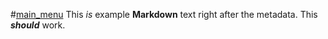 <!---
title: Logistics Pipes' Compendium
menu:
  main_menu:
    Guides: 
      - guides/quickstart_guide.md
      - guides/start_guide.md
      - guides/intermediate_guide.md
      - guides/advanced_guide.md
      - guides/in_depth.md
    Items:
      - items/modules/modules.md
    Advanced Guides:
      - guides/even_more_advanced_guide.md
    Item Sinks:
      - items/itemsinks/oredict_itemsink.md
--->
#[main_menu](type=menu)
This _is_ example **Markdown** text right after the metadata. This ***should*** work.
